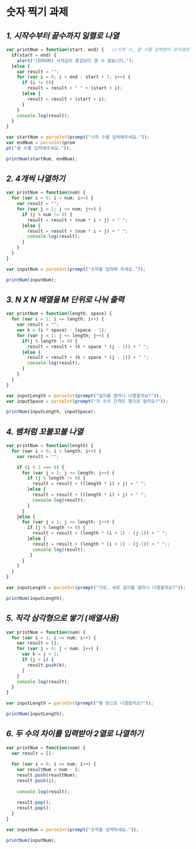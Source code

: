 숫자 찍기 과제
=============
_**1. 시작수부터 끝수까지 일렬로 나열**_
---------------------------------

~~~~~~~~~~~~~~~~~~~~~~~~~~~~~~~~~~~javascript
var printNum = function(start, end) {   //시작 수, 끝 수를 입력받아 문자열로 출력해주는 함수
  if(start > end) {
    alert("[ERROR] 시작값이 끝값보다 클 수 없습니다.");
  }else {
    var result = "";
    for (var i = 0; i < end - start + 1; i++) {
      if (i != 0){
        result = result + " " + (start + i);
      }else {
        result = result + (start + i);
      }
    }
    console.log(result);
  }
}

var startNum = parseInt(prompt("시작 수를 입력해주세요."));
var endNum = parseInt(prom
pt("끝 수를 입력해주세요."));

printNum(startNum, endNum);
~~~~~~~~~~~~~~~~~~~~~~~~~~~~~~~~~~~~~~

_**2. 4개씩 나열하기**_
--------------------------------

~~~~~~~~~~~~~~~~~~~~~~~~~~~~~~~~~~javascript
var printNum = function(num) {
  for (var i = 0; i < num; i++) {
    var result = "";
    for (var j = 1; j <= num; j++) {
      if (j % num != 0) {
        result = result + (num * i + j) + " ";
      }else {
        result = result + (num * i + j) + " ";
        console.log(result);
      }
    }
  }
}

var inputNum = parseInt(prompt("숫자를 입력해 주세요."));

printNum(inputNum);
~~~~~~~~~~~~~~~~~~~~~~~~~~~~~~~~~~~~~~

_**3. N X N 배열을 M 단위로 나눠 출력**_
--------------------------------------------

~~~~~~~~~~~~~~~~~~~~~~~~~~~~~~~~~~javascript
var printNum = function(length, space) {
  for (var i = 1; i <= length; i++) {
    var result = "";
    var k = (i * space) - (space - 1);
    for (var j = 1; j <= length; j++) {
      if(j % length != 0) {
        result = result + (k + space * (j - 1)) + " ";
      }else {
        result = result + (k + space * (j - 1)) + " ";
        console.log(result);
      }
    }
  }
}

var inputLength = parseInt(prompt("길이를 얼마나 나열할까요?"));
var inputSpace = parseInt(prompt("각 수의 간격은 몇으로 할까요?"));

printNum(inputLength, inputSpace);
~~~~~~~~~~~~~~~~~~~~~~~~~~~~~~~~~~~~~~~~~~~~~~

_**4. 뱀처럼 꼬불꼬불 나열**_
---

~~~~~~~~~~~~~~~~~~~~~~~~~~~~~~~~javascript
var printNum = function(length) {
  for (var i = 0; i < length; i++) {
    var result = "";

    if (i % 2 === 0) {
      for (var j = 1; j <= length; j++) {
        if (j % length != 0) {
          result = result + ((length * i) + j) + " ";
        }else {
          result = result + ((length * i) + j) + " ";
          console.log(result);
        }
      }
    }else {
      for (var j = 1; j <= length; j++) {
        if (j % length != 0) {
          result = result + (length * (i + 1) - (j-1)) + " ";
        }else {
          result = result + (length * (i + 1) - (j-1)) + " ";;
          console.log(result);
         }
      }
    }
  }
}

var inputLength = parseInt(prompt("가로, 세로 길이를 얼마나 나열할까요?"));

printNum(inputLength);
~~~~~~~~~~~~~~~~~~~~~~~~~~~~~~~~~~~~~~~~~~~~~~~~~~~~~~~~

_**5. 직각 삼각형으로 쌓기 (배열사용)**_
---

~~~~~~~~~~~~~~~~~~~~~~~~~~~~~~~~~~~~~~~~~~~~~~~javascript
var printNum = function(num) {
  for (var i = 1; i <= num; i++) {
    var result = [];
    for (var j = 0; j < num; j++) {
      var k = j + 1;
      if (j < i) {
        result.push(k);
      }
    }
    console.log(result);
  }
}

var inputLength = parseInt(prompt("몇 층으로 나열할까요?"));

printNum(inputLength);
~~~~~~~~~~~~~~~~~~~~~~~~~~~~~~~~~~~~~~~~~~~~~~~~~~~~~~~

_**6. 두 수의 차이를 입력받아 2열로 나열하기**_
---

~~~~~~~~~~~~~~~~~~~~~~~~~~~~~~~~~~~~~~~~~~~~~~~~~~javascript
var printNum = function(num) {
  var result = [];
  
  for (var i = 0; i <= num; i++) {
    var resultNum = num - i;
    result.push(resultNum);
    result.push(i);
    
    console.log(result);
    
    result.pop();
    result.pop();
  }
}

var inputNum = parseInt(prompt("숫자를 입력하세요."));

printNum(inputNum);
~~~~~~~~~~~~~~~~~~~~~~~~~~~~~~~~~~~~~~~~~~~~~~~~~~~~~~~

